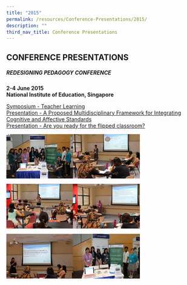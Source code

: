 ```yaml
---
title: "2015"
permalink: /resources/Conference-Presentations/2015/
description: ""
third_nav_title: Conference Presentations
---
```

## CONFERENCE PRESENTATIONS

##### REDESIGNING PEDAGOGY CONFERENCE

**2-4 June 2015 <br>
National Institute of Education, Singapore**

[Symposium - Teacher Learning](https://www.rgs.edu.sg/qql/slot/u554/Resources/Conference%20Proceedings/2015/2015_NIE_redesigningpedgConf_TrLearning_Symposium_3June_ext.pptx)<br>[Presentation - A Proposed Multidisciplinary Framework for Integrating Cognitive and Affective Standards](https://www.rgs.edu.sg/qql/slot/u554/Resources/Conference%20Proceedings/2015/Redesigning%20Pedagogy%202015_Jassie%20Teo%20and%20Hasanah%20Alfie.pptx)<br>
[Presentation - Are you ready for the flipped classroom?](https://www.rgs.edu.sg/qql/slot/u554/Resources/Conference%20Proceedings/2015/Are%20you%20ready%20for%20the%20flipped%20classroom%20.ppt)

<p><a href="https://www.ezhishi.net/CKPSebook2022/">
<img style="width:35%" align=left src="/images/20151.jpg">
</a></p>

<p><a href="https://www.ezhishi.net/CKPSebook2022/">
<img style="width:35%" align=left src="/images/20152.jpg">
</a></p>
<br clear=left>

<p><a href="https://www.ezhishi.net/CKPSebook2022/">
<img style="width:35%" align=left src="/images/20153.jpg">
</a></p>

<p><a href="https://www.ezhishi.net/CKPSebook2022/">
<img style="width:35%" align=left src="/images/20154.jpg">
</a></p>
<br clear=left>

<p><a href="https://www.ezhishi.net/CKPSebook2022/">
<img style="width:35%" align=left src="/images/20155.jpg">
</a></p>

<p><a href="https://www.ezhishi.net/CKPSebook2022/">
<img style="width:35%" align=left src="/images/20156.jpg">
</a></p>
<br clear=left>